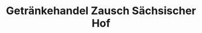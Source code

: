 ---
title: "Getränkehandel Zausch Sächsischer Hof"
url: /rosswein/getraenkehandel-zausch-saechsischer-hof/
shop: Getränke
---